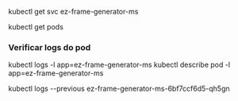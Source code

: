kubectl get svc ez-frame-generator-ms


kubectl get pods

### Verificar logs do pod
kubectl logs -l app=ez-frame-generator-ms
kubectl describe pod -l app=ez-frame-generator-ms

kubectl logs --previous ez-frame-generator-ms-6bf7ccf6d5-qh5gn
